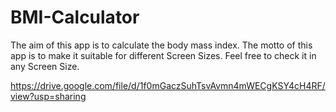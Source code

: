 # BMI-Calculator

The aim of this app is to calculate the body mass index. 
The motto of this app is to make it suitable for different Screen Sizes. Feel free to check it in any Screen Size.

https://drive.google.com/file/d/1f0mGaczSuhTsvAvmn4mWECgKSY4cH4RF/view?usp=sharing
